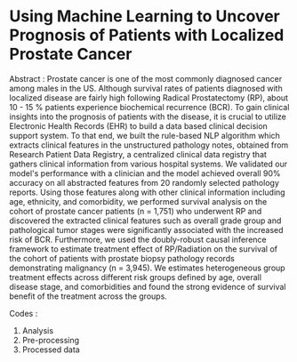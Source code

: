 # Using Machine Learning to Uncover Prognosis of Patients with Localized Prostate Cancer

Abstract : 
Prostate cancer is one of the most commonly diagnosed cancer among males in the US. Although survival rates of patients diagnosed with localized disease are fairly high following Radical Prostatectomy (RP), about 10 - 15 \% patients experience biochemical recurrence (BCR). To gain clinical insights into the prognosis of patients with the disease, it is crucial to utilize Electronic Health Records (EHR) to build a data based clinical decision support system. To that end, we built the rule-based NLP algorithm which extracts clinical features in the unstructured pathology notes, obtained from Research Patient Data Registry, a centralized clinical data registry that gathers clinical information from various hospital systems. We validated our model's performance with a clinician and the model achieved overall 90\% accuracy on all abstracted features from 20 randomly selected pathology reports. Using those features along with other clinical information including age, ethnicity, and comorbidity, we performed survival analysis on the cohort of prostate cancer patients (n = 1,751) who underwent RP and discovered the extracted clinical features such as overall grade group and pathological tumor stages were significantly associated with the increased risk of BCR. Furthermore, we used the doubly-robust causal inference framework to estimate treatment effect of RP/Radiation on the survival of the cohort of patients with prostate biopsy pathology records demonstrating malignancy (n = 3,945). We estimates heterogeneous group treatment effects across different risk groups defined by age, overall disease stage, and comorbidities and found the strong evidence of survival benefit of the treatment across the groups. 


Codes :
1. Analysis
2. Pre-processing
3. Processed data
